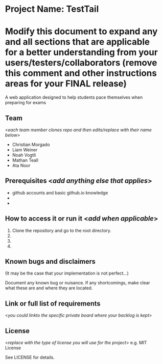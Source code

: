 # Project Name: TestTail
# Modify this document to expand any and all sections that are applicable for a better understanding from your users/testers/collaborators (remove this comment and other instructions areas for your FINAL release)

A web application designed to help students pace themselves when preparing for exams
  
## Team 
<_each team member clones repo and then edits/replace with their name below_>
- Christian Morgado
- Liam Weiner
- Noah Vogtli
- Mathan Teall
- Ata Noor


## Prerequisites  <_add anything else that applies_>

- github accounts and basic github.io knowledge
-
-

## How to access it or run it  <_add when applicable_>

1. Clone the repository and go to the root directory.
2.  
3.  
4.  

## Known bugs and disclaimers
(It may be the case that your implementation is not perfect...)

Document any known bug or nuisance.
If any shortcomings, make clear what these are and where they are located.

## Link or full list of requirements
 <_you could linkto the specific private board where your backlog is kept_>





## License

<_replace with the type of license you will use for the project_> e.g. MIT License

See LICENSE for details.
